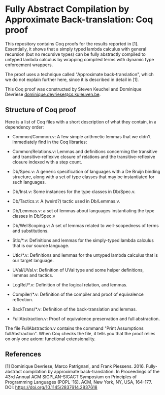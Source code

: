 # Fully Abstract Compilation by Approximate Back-translation: Coq proof

This repository contains Coq proofs for the results reported in [1].
Essentially, it shows that a simply typed lambda calculus with general recursion
(but no recursive types) can be fully abstractly compiled to untyped lambda
calculus by wrapping compiled terms with dynamic type enforcement wrappers.

The proof uses a technique called "Approximate back-translation", which we do
not explain further here, since it is described in detail in [1].

This Coq proof was constructed by Steven Keuchel and Dominique Devriese <dominique.devriese@cs.kuleuven.be>.

## Structure of Coq proof

Here is a list of Coq files with a short description of what they contain, in a
dependency order:
* Common/Common.v: A few simple arithmetic lemmas that we didn't immediately
find in the Coq libraries:

* Common/Relations.v: Lemmas and definitions concerning the transitive and transitive-reflexive closure of relations and the transitive-reflexive closure indexed with a step count.
* Db/Spec.v: A generic specification of languages with a De Bruijn binding structure, along with a set of type classes that may be instantiated for such languages.
* Db/Inst.v: Some instances for the type classes in Db/Spec.v.
* Db/Tactics.v: A (weird?) tactic used in Db/Lemmas.v.
* Db/Lemmas.v: a set of lemmas about languages instantiating the type classes in Db/Spec.v
* Db/WellScoping.v: A set of lemmas related to well-scopedness of terms and substitutions.
* Stlc/*.v: Definitions and lemmas for the simply-typed lambda calculus that is our source language.
* Utlc/*.v: Definitions and lemmas for the untyped lambda calculus that is our target language.
* UVal/UVal.v: Definition of UVal type and some helper definitions, lemmas and tactics.
* LogRel/*.v: Definition of the logical relation, and lemmas.
* Compiler/*.v: Definition of the compiler and proof of equivalence reflection.
* BackTrans/*.v: Definition of the back-translation and lemmas.
* FullAbstraction.v: Proof of equivalence preservation and full abstraction.

The file FullAbstraction.v contains the command "Print Assumptions
fullAbstraction". When Coq checks the file, it tells you that the proof relies
on only one axiom: functional extensionality.

## References

[1] Dominique Devriese, Marco Patrignani, and Frank Piessens. 2016. Fully-abstract compilation by approximate back-translation. In Proceedings of the 43rd Annual ACM SIGPLAN-SIGACT Symposium on Principles of Programming Languages (POPL '16). ACM, New York, NY, USA, 164-177. DOI: https://doi.org/10.1145/2837614.2837618
